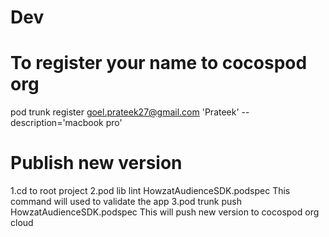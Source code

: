 # Dev

# To register your name to cocospod org
pod trunk register goel.prateek27@gmail.com 'Prateek' --description='macbook pro'

# Publish new version
1.cd to root project
2.pod lib lint HowzatAudienceSDK.podspec
This command will used to validate the app
3.pod trunk push HowzatAudienceSDK.podspec
This will push new version to cocospod org cloud